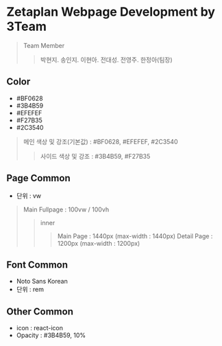 # Zetaplan Webpage Development by 3Team
> Team Member
>> 박현지. 송인지. 이현아. 전대성. 전영주. 한정아(팀장)

## Color
* #BF0628
* #3B4B59
* #EFEFEF
* #F27B35
* #2C3540

> 메인 색상 및 강조(기본값) : #BF0628, #EFEFEF, #2C3540
>> 사이드 색상 및 강조 : #3B4B59, #F27B35

## Page Common
* 단위 : vw
> Main Fullpage : 100vw / 100vh
>> inner
>>> Main Page : 1440px (max-width : 1440px)
>>> Detail Page : 1200px (max-width : 1200px)

## Font Common
* Noto Sans Korean
* 단위 : rem

## Other Common
* icon : react-icon
* Opacity : #3B4B59, 10%
